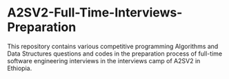 # A2SV2-Full-Time-Interviews-Preparation

This repository contains various competitive programming Algorithms and Data Structures questions and codes in the preparation process of full-time software engineering interviews in the interviews camp of A2SV2 in Ethiopia.
